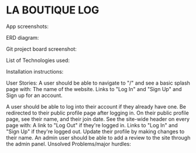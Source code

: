 # LA BOUTIQUE LOG
App screenshots:

ERD diagram:

Git project board screenshot:

List of Technologies used:

Installation instructions:

User Stories:
A user should be able to navigate to "/" and see a basic splash page with:
The name of the website.
Links to "Log In" and "Sign Up" and
Sign up for an account.

A user should be able to log into their account if they already have one.
Be redirected to their public profile page after logging in.
On their public profile page, see their name, and their join date.
See the site-wide header on every page with:
A link to "Log Out" if they're logged in.
Links to "Log In" and "Sign Up" if they're logged out.
Update their profile by making changes to their name.
An admin user should be able to add a review to the site through the admin panel.
Unsolved Problems/major hurdles:

